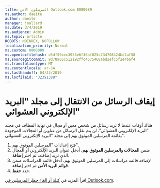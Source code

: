 ```yaml
---
title: المرسلون الأمن Outlook.com 8000089
ms.author: daeite
author: daeite
manager: joallard
ms.date: 3/4/2019
ms.audience: Admin
ms.topic: article
ROBOTS: NOINDEX, NOFOLLOW
localization_priority: Normal
ms.custom: 8000089
ms.openlocfilehash: d5df59cec3953e6f36af025c734708424bd2af58
ms.sourcegitcommit: 9d78905c512192ffc4675468abd2efc5f2e4baf4
ms.translationtype: MT
ms.contentlocale: ar-SA
ms.lasthandoff: 04/23/2019
ms.locfileid: "32391388"
---
```

# <a name="stop-messages-from-going-into-your-junk-email-folder"></a>إيقاف الرسائل من الانتقال إلى مجلد "البريد الإلكتروني العشوائي"

هناك أوقات عندما لا تريد رسائل من شخص معين أو مجال في نهاية المطاف في مجلد "البريد الإلكتروني العشوائي". لن يتم نقل الرسائل من عناوين أو المجالات الموجودة بقائمة المرسلين الموثوق بهم إلى مجلد "البريد الإلكتروني العشوائي".

1. فتح [إعدادات "المرسلين الموثوق بهم"](https://go.microsoft.com/fwlink/?linkid=2035804).
2. ضمن **المجالات والمرسلين الموثوق بهم**، أدخل عنوان البريد الإلكتروني أو المجال الذي تريد إضافته، ثم اختر **إضافة**.
3. لإضافة قائمة مراسلات إلى المرسلين الموثوق بهم، أدخل قائمة المراسلات ضمن **قوائم البريد الأمن** ثم اختر **إضافة**.
4. حدد **حفظ**.

اقرأ المزيد في [كتلة أو إلغاء حظر المرسلين في Outlook.com](https://support.office.com/article/afba1c94-77bb-4f50-8b85-057cf52f4d5e).
